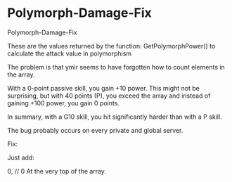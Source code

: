 # Polymorph-Damage-Fix
Polymorph-Damage-Fix

These are the values returned by the function: GetPolymorphPower() to calculate the attack value in polymorphism

The problem is that ymir seems to have forgotten how to count elements in the array.

With a 0-point passive skill, you gain +10 power. This might not be surprising, but with 40 points (P), you exceed the array and instead of gaining +100 power, you gain 0 points.

In summary, with a G10 skill, you hit significantly harder than with a P skill.

The bug probably occurs on every private and global server.

Fix:

Just add: 

0,   // 0
At the very top of the array.

